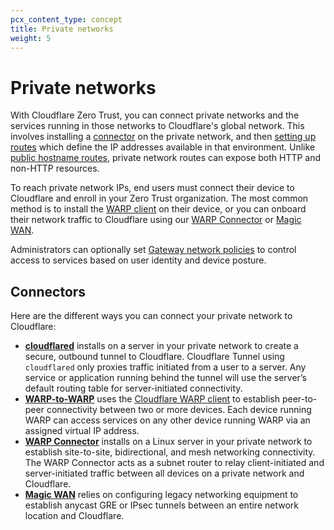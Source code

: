 ```yaml
---
pcx_content_type: concept
title: Private networks
weight: 5
---
```


# Private networks

With Cloudflare Zero Trust, you can connect private networks and the services running in those networks to Cloudflare's global network. This involves installing a [connector](#connectors) on the private network, and then [setting up routes](/cloudflare-one/connections/connect-networks/get-started/create-remote-tunnel/#3-connect-a-network) which define the IP addresses available in that environment. Unlike [public hostname routes](/cloudflare-one/connections/connect-networks/routing-to-tunnel/), private network routes can expose both HTTP and non-HTTP resources.

To reach private network IPs, end users must connect their device to Cloudflare and enroll in your Zero Trust organization. The most common method is to install the [WARP client](/cloudflare-one/connections/connect-devices/warp/) on their device, or you can onboard their network traffic to Cloudflare using our [WARP Connector](/cloudflare-one/connections/connect-networks/private-net/warp-connector/) or [Magic WAN](/magic-wan/zero-trust/cloudflare-tunnel/).

Administrators can optionally set [Gateway network policies](/cloudflare-one/policies/gateway/network-policies/) to control access to services based on user identity and device posture.

## Connectors

Here are the different ways you can connect your private network to Cloudflare:

- [**cloudflared**](/cloudflare-one/connections/connect-networks/private-net/cloudflared/) installs on a server in your private network to create a secure, outbound tunnel to Cloudflare. Cloudflare Tunnel using `cloudflared` only proxies traffic initiated from a user to a server. Any service or application running behind the tunnel will use the server’s default routing table for server-initiated connectivity.
- [**WARP-to-WARP**](/cloudflare-one/connections/connect-networks/private-net/warp-to-warp/) uses the [Cloudflare WARP client](/cloudflare-one/connections/connect-devices/warp/) to establish peer-to-peer connectivity between two or more devices. Each device running WARP can access services on any other device running WARP via an assigned virtual IP address.
- [**WARP Connector**](/cloudflare-one/connections/connect-networks/private-net/warp-connector/) installs on a Linux server in your private network to establish site-to-site, bidirectional, and mesh networking connectivity. The WARP Connector acts as a subnet router to relay client-initiated and server-initiated traffic between all devices on a private network and Cloudflare.
- [**Magic WAN**](/magic-wan/) relies on configuring legacy networking equipment to establish anycast GRE or IPsec tunnels between an entire network location and Cloudflare.
